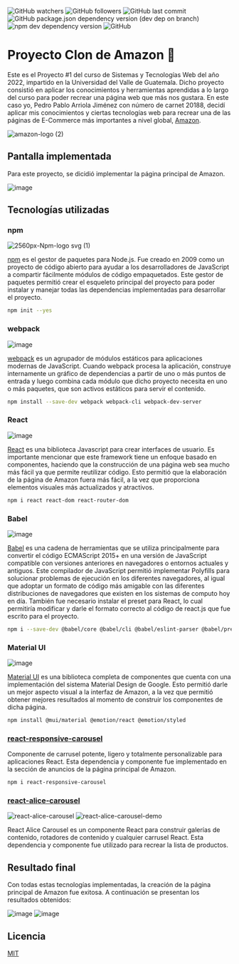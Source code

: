 ![GitHub watchers](https://img.shields.io/github/watchers/unclepete-20/proyecto01-amazon20188?style=social) ![GitHub followers](https://img.shields.io/github/followers/unclepete-20?style=social) ![GitHub last commit](https://img.shields.io/github/last-commit/unclepete-20/proyecto01-amazon20188) ![GitHub package.json dependency version (dev dep on branch)](https://img.shields.io/github/package-json/dependency-version/unclepete-20/proyecto01-amazon20188/dev/@babel/preset-react) ![npm dev dependency version](https://img.shields.io/npm/dependency-version/eslint-plugin-react/dev/eslint) ![GitHub](https://img.shields.io/github/license/unclepete-20/proyecto01-amazon20188)

# Proyecto Clon de Amazon :rocket:

Este es el Proyecto #1 del curso de Sistemas y Tecnologías Web del año 2022, impartido en la Universidad del Valle de Guatemala. Dicho proyecto consistió en aplicar los conocimientos y herramientas aprendidas a lo largo del curso para poder recrear una página web que más nos gustara. En este caso yo, Pedro Pablo Arriola Jiménez con número de carnet 20188, decidí aplicar mis conocimientos y ciertas tecnologías web para recrear una de las páginas de E-Commerce más importantes a nivel global, [Amazon](https://www.amazon.com/-/es/ref=nav_logo#nav-top).


![amazon-logo (2)](https://user-images.githubusercontent.com/63658079/165650676-9a2a5031-5661-4cf5-be39-e2b9fba9a9b1.png)


## Pantalla implementada
Para este proyecto, se dicidió implementar la página principal de Amazon.

![image](https://user-images.githubusercontent.com/63658079/165622603-3c895940-24ea-49b2-bbd0-0db7dcc3e83d.png)

## Tecnologías utilizadas

### npm

![2560px-Npm-logo svg (1)](https://user-images.githubusercontent.com/63658079/165651215-f3b867df-5a52-4094-8b1d-432f5278b722.png)

[npm](https://www.npmjs.com/) es el gestor de paquetes para Node.js. Fue creado en 2009 como un proyecto de código abierto para ayudar a los desarrolladores de JavaScript a compartir fácilmente módulos de código empaquetados. Este gestor de paquetes permitió crear el esqueleto principal del proyecto para poder instalar y manejar todas las dependencias implementadas para desarrollar el proyecto.

```bash
npm init --yes
```

### webpack

![image](https://user-images.githubusercontent.com/63658079/165625412-34f8bb29-e334-4a41-b23e-0b648b4eacf7.png)

[webpack](https://webpack.js.org/) es un agrupador de módulos estáticos para aplicaciones modernas de JavaScript. Cuando webpack procesa la aplicación, construye internamente un gráfico de dependencias a partir de uno o más puntos de entrada y luego combina cada módulo que dicho proyecto necesita en uno o más paquetes, que son activos estáticos para servir el contenido.

```bash
npm install --save-dev webpack webpack-cli webpack-dev-server
```

### React
![image](https://user-images.githubusercontent.com/63658079/165626853-93ec4bf6-2180-4359-954e-2bd43e526bd4.png)

[React](https://es.reactjs.org/) es una biblioteca Javascript para crear interfaces de usuario. Es importante mencionar que este framework tiene un enfoque basado en componentes, haciendo que la construcción de una página web sea mucho más fácil ya que permite reutilizar código. Esto permitió que la elaboración de la página de Amazon fuera más fácil, a la vez que proporciona elementos visuales más actualizados y atractivos.

```bash
npm i react react-dom react-router-dom
```

###  Babel

![image](https://user-images.githubusercontent.com/63658079/165626395-cbcb39df-8021-4664-bd6b-3735704ae93e.png)

[Babel](https://babeljs.io/) es una cadena de herramientas que se utiliza principalmente para convertir el código ECMAScript 2015+ en una versión de JavaScript compatible con versiones anteriores en navegadores o entornos actuales y antiguos. Este compilador de JavaScript permitió implementar Polyfills para solucionar problemas de ejecución en los diferentes navegadores, al igual que adoptar un formato de código más amigable con las diferentes distribuciones de navegadores que existen en los sistemas de computo hoy en día. También fue necesario instalar el preset para React, lo cual permitiría modificar y darle el formato correcto al código de react.js que fue escrito para el proyecto.

```bash
npm i --save-dev @babel/core @babel/cli @babel/eslint-parser @babel/preset-env @babel/preset-react babel-loader
```

### Material UI

![image](https://user-images.githubusercontent.com/63658079/165629821-2d46b29b-1cc5-4280-97c9-8afdcd158dde.png)

[Material UI](https://mui.com/) es una biblioteca completa de componentes que cuenta con una implementación del sistema Material Design de Google. Esto permitió darle un mejor aspecto visual a la interfaz de Amazon, a la vez que permitió obtener mejores resultados al momento de construir los componentes de dicha página.

```bash
npm install @mui/material @emotion/react @emotion/styled
```

### [react-responsive-carousel](https://www.npmjs.com/package/react-responsive-carousel)
Componente de carrusel potente, ligero y totalmente personalizable para aplicaciones React. Esta dependencia y componente fue implementado en la sección de anuncios de la página principal de Amazon.
```bash
npm i react-responsive-carousel
```
### [react-alice-carousel](https://www.npmjs.com/package/react-alice-carousel)

![react-alice-carousel](https://user-images.githubusercontent.com/63658079/165631627-1465029c-7713-4c28-a3ff-4e7592735d9c.gif)  ![react-alice-carousel-demo](https://user-images.githubusercontent.com/63658079/165631643-1caaa4b4-0037-4b4c-8ca6-7eacc684d287.gif)

React Alice Carousel es un componente React para construir galerías de contenido, rotadores de contenido y cualquier carrusel React. Esta dependencia y componente fue utilizado para recrear la lista de productos.

## Resultado final

Con todas estas tecnologías implementadas, la creación de la página principal de Amazon fue exitosa. A continuación se presentan los resultados obtenidos:

![image](https://user-images.githubusercontent.com/63658079/165632017-6ba4ec8e-673d-4c5b-b996-b4d290755caa.png)
![image](https://user-images.githubusercontent.com/63658079/165632105-98b12f53-f622-4d35-8e93-89160a8bc9a9.png)

## Licencia
[MIT](https://choosealicense.com/licenses/mit/)
